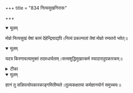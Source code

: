 +++
title = "834 नित्यसुखनिरासः"

+++


<details open><summary>मूलम्</summary>

मोक्षे नित्यसुखं येषां कामं देहेन्द्रियाद्यपि।नित्यं प्रकल्प्यतां तेषां मोक्षो रम्यतरो भवेत्॥
</details>



<details open><summary>मूलम्</summary>

यदत्र किरणावल्यामुक्तं तदवधार्यताम्।सत्त्वशुद्धिमुखात्कर्म स्यादारादुपकारकम्॥
</details>



<details><summary>टीका</summary>

किर.12[ ]
</details>



<details open><summary>मूलम्</summary>

ज्ञानं तु सन्निपत्योपकारकाङ्गमितीष्यते।तुल्यकक्षतया कर्मज्ञानयोर्न समुच्चयः॥
</details>

